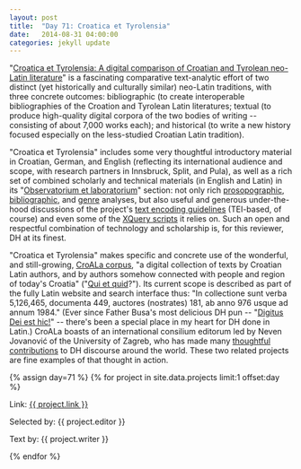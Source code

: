 ```yaml
---
layout: post
title:  "Day 71: Croatica et Tyrolensia"
date:   2014-08-31 04:00:00
categories: jekyll update
---
```


<!-- Remember to change the date above -->

"[Croatica et Tyrolensia: A digital comparison of Croatian and Tyrolean neo-Latin literature](http://www.ffzg.unizg.hr/klafil/dokuwiki/doku.php/z:croatica-et-tyrolensia)"  is a fascinating comparative text-analytic effort of two distinct (yet historically and culturally similar) neo-Latin traditions, with three concrete outcomes: bibliographic (to create interoperable bibliographies of the Croation and Tyrolean Latin literatures; textual (to produce high-quality digital corpora of the two bodies of writing -- consisting of about 7,000 works each); and historical (to write a new history focused especially on the less-studied Croatian Latin tradition).

"Croatica et Tyrolensia" includes some very thoughtful introductory material in Croatian, German, and English (reflecting its international audience and scope, with research partners in Innsbruck, Split, and Pula), as well as a rich set of combined scholarly and technical materials (in English and Latin) in its "[Observatorium et laboratorium](http://www.ffzg.unizg.hr/klafil/dokuwiki/doku.php/z:croatica-et-tyrolensia#observatorium-et-laboratorium)" section: not only rich [prosopographic](http://www.ffzg.unizg.hr/klafil/dokuwiki/doku.php/z:croat-tyrol-prosopography), [bibliographic](http://www.ffzg.unizg.hr/klafil/dokuwiki/doku.php/z:croat-tyrol-biblio-ana), and [genre](http://www.ffzg.unizg.hr/klafil/dokuwiki/doku.php/z:croat-tyrol-genera) analyses, but also useful and generous under-the-hood discussions of the project's [text encoding guidelines](http://www.ffzg.unizg.hr/klafil/dokuwiki/doku.php/z:croat-tyrol-text) (TEI-based, of course) and even some of the [XQuery scripts](http://www.ffzg.unizg.hr/klafil/dokuwiki/doku.php/z:croat-tyrol-xquery) it relies on.  Such an open and respectful combination of technology and scholarship is, for this reviewer, DH at its finest.

"Croatica et Tyrolensia" makes specific and concrete use of the wonderful, and still-growing, [CroALa corpus](http://www.ffzg.unizg.hr/klafil/croala/), "a digital collection of texts by Croatian Latin authors, and by authors somehow connected with people and region of today's Croatia" ("[Qui et quid](http://www.ffzg.unizg.hr/klafil/dokuwiki/doku.php/z:croala-qui-quid#english)?").  Its current scope is described as part of the fully Latin website and search interface thus: "In collectione sunt verba 5,126,465, documenta 449, auctores (nostrates) 181, ab anno 976 usque ad annum 1984."  (Ever since Father Busa's most delicious DH pun -- "[Digitus Dei est hic!](http://www.digitalhumanities.org/companion/view?docId=blackwell/9781405103213/9781405103213.xml&chunk.id=ss1-1-2)" -- there's been a special place in my heart for DH done in Latin.)  CroALa boasts of an international consilium editorum led by Neven Jovanović of the University of Zagreb, who has made many [thoughtful](http://digilab2.let.uniroma1.it/teiconf2013/program/papers/abstracts-paper#C156) [contributions](http://jtei.revues.org/425) to DH discourse around the world.  These two related projects are fine examples of that thought in action.


<!-- Remember to assign the day -->
{% assign day=71 %}
{% for project in site.data.projects limit:1 offset:day %}
<p>Link: <a href="{{ project.link }}">{{ project.link }}</a></p>
<p>Selected by: {{ project.editor }}</p>
<p>Text by: {{ project.writer }}</p>
{% endfor %}
